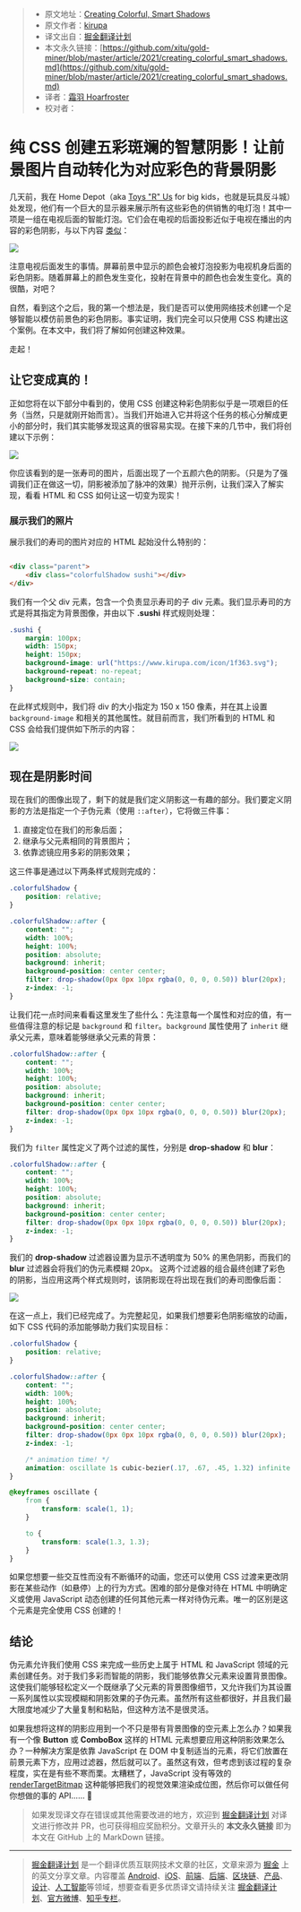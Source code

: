 > * 原文地址：[Creating Colorful, Smart Shadows](https://www.kirupa.com/html5/creating_colorful_smart_shadows.htm)
> * 原文作者：[kirupa](https://www.kirupa.com/me/index.htm)
> * 译文出自：[掘金翻译计划](https://github.com/xitu/gold-miner)
> * 本文永久链接：[https://github.com/xitu/gold-miner/blob/master/article/2021/creating_colorful_smart_shadows.md](https://github.com/xitu/gold-miner/blob/master/article/2021/creating_colorful_smart_shadows.md)
> * 译者：[霜羽 Hoarfroster](https://github.com/PassionPenguin)
> * 校对者：

# 纯 CSS 创建五彩斑斓的智慧阴影！让前景图片自动转化为对应彩色的背景阴影

几天前，我在 Home Depot（aka [Toys "R" Us](http://en.wikipedia.org/wiki/Toys_R_Us) for big kids，也就是玩具反斗城）处发现，他们有一个巨大的显示器来展示所有这些彩色的供销售的电灯泡！其中一项是一组在电视后面的智能灯泡。它们会在电视的后面投影近似于电视在播出的内容的彩色阴影，与以下内容 [类似](https://www.philips-hue.com/en-us/p/hue-play-hdmi-sync-box-/046677555221)：

![](https://www.kirupa.com/html5/images/lighting_behind_tv.png)

注意电视后面发生的事情。屏幕前景中显示的颜色会被灯泡投影为电视机身后面的彩色阴影。随着屏幕上的颜色发生变化，投射在背景中的颜色也会发生变化。真的很酷，对吧？

自然，看到这个之后，我的第一个想法是，我们是否可以使用网络技术创建一个足够智能以模仿前景色的彩色阴影。事实证明，我们完全可以只使用 CSS 构建出这个案例。在本文中，我们将了解如何创建这种效果。

走起！

## 让它变成真的！

正如您将在以下部分中看到的，使用 CSS 创建这种彩色阴影似乎是一项艰巨的任务（当然，只是就刚开始而言）。当我们开始进入它并将这个任务的核心分解成更小的部分时，我们其实能够发现这真的很容易实现。在接下来的几节中，我们将创建以下示例：

![](https://user-images.githubusercontent.com/5164225/122199432-9bf35d80-cecc-11eb-9150-28c7b09c595e.gif)

你应该看到的是一张寿司的图片，后面出现了一个五颜六色的阴影。（只是为了强调我们正在做这一切，阴影被添加了脉冲的效果）抛开示例，让我们深入了解实现，看看 HTML 和 CSS 如何让这一切变为现实！

### 展示我们的照片

展示我们的寿司的图片对应的 HTML 起始没什么特别的：

```html

<div class="parent">
    <div class="colorfulShadow sushi"></div>
</div>
```

我们有一个父 div 元素，包含一个负责显示寿司的子 div 元素。我们显示寿司的方式是将其指定为背景图像，并由以下 **.sushi** 样式规则处理：

```css
.sushi {
    margin: 100px;
    width: 150px;
    height: 150px;
    background-image: url("https://www.kirupa.com/icon/1f363.svg");
    background-repeat: no-repeat;
    background-size: contain;
}
```

在此样式规则中，我们将 div 的大小指定为 150 x 150 像素，并在其上设置 `background-image` 和相关的其他属性。就目前而言，我们所看到的 HTML 和 CSS 会给我们提供如下所示的内容：

![](https://www.kirupa.com/html5/images/chrome_sushi_only.png)

## 现在是阴影时间

现在我们的图像出现了，剩下的就是我们定义阴影这一有趣的部分。我们要定义阴影的方法是指定一个子伪元素（使用 `::after`），它将做三件事：

1. 直接定位在我们的形象后面；
2. 继承与父元素相同的背景图片；
3. 依靠滤镜应用多彩的阴影效果；

这三件事是通过以下两条样式规则完成的：

```css
.colorfulShadow {
    position: relative;
}

.colorfulShadow::after {
    content: "";
    width: 100%;
    height: 100%;
    position: absolute;
    background: inherit;
    background-position: center center;
    filter: drop-shadow(0px 0px 10px rgba(0, 0, 0, 0.50)) blur(20px);
    z-index: -1;
}
```

让我们花一点时间来看看这里发生了些什么：先注意每一个属性和对应的值，有一些值得注意的标记是 `background` 和 `filter`。`background` 属性使用了 `inherit` 继承父元素，意味着能够继承父元素的背景：

```css
.colorfulShadow::after {
    content: "";
    width: 100%;
    height: 100%;
    position: absolute;
    background: inherit;
    background-position: center center;
    filter: drop-shadow(0px 0px 10px rgba(0, 0, 0, 0.50)) blur(20px);
    z-index: -1;
}
```

我们为 `filter` 属性定义了两个过滤的属性，分别是 **drop-shadow** 和 **blur**：

```css
.colorfulShadow::after {
    content: "";
    width: 100%;
    height: 100%;
    position: absolute;
    background: inherit;
    background-position: center center;
    filter: drop-shadow(0px 0px 10px rgba(0, 0, 0, 0.50)) blur(20px);
    z-index: -1;
}
```

我们的 **drop-shadow** 过滤器设置为显示不透明度为 50% 的黑色阴影，而我们的 **blur** 过滤器会将我们的伪元素模糊 20px。 这两个过滤器的组合最终创建了彩色的阴影，当应用这两个样式规则时，该阴影现在将出现在我们的寿司图像后面：

![](https://www.kirupa.com/html5/images/chrome_sushi_shadow.png)

在这一点上，我们已经完成了。为完整起见，如果我们想要彩色阴影缩放的动画，如下 CSS 代码的添加能够助力我们实现目标：

```css
.colorfulShadow {
    position: relative;
}

.colorfulShadow::after {
    content: "";
    width: 100%;
    height: 100%;
    position: absolute;
    background: inherit;
    background-position: center center;
    filter: drop-shadow(0px 0px 10px rgba(0, 0, 0, 0.50)) blur(20px);
    z-index: -1;

    /* animation time! */
    animation: oscillate 1s cubic-bezier(.17, .67, .45, 1.32) infinite alternate;
}

@keyframes oscillate {
    from {
        transform: scale(1, 1);
    }

    to {
        transform: scale(1.3, 1.3);
    }
}
```

如果您想要一些交互性而没有不断循环的动画，您还可以使用 CSS 过渡来更改阴影在某些动作（如悬停）上的行为方式。困难的部分是像对待在 HTML 中明确定义或使用 JavaScript 动态创建的任何其他元素一样对待伪元素。唯一的区别是这个元素是完全使用 CSS 创建的！

## 结论

伪元素允许我们使用 CSS 来完成一些历史上属于 HTML 和 JavaScript 领域的元素创建任务。对于我们多彩而智能的阴影，我们能够依靠父元素来设置背景图像。这使我们能够轻松定义一个既继承了父元素的背景图像细节，又允许我们为其设置一系列属性以实现模糊和阴影效果的子伪元素。虽然所有这些都很好，并且我们最大限度地减少了大量复制和粘贴，但这种方法不是很灵活。

如果我想将这样的阴影应用到一个不只是带有背景图像的空元素上怎么办？如果我有一个像 **Button** 或 **ComboBox** 这样的 HTML 元素想要应用这种阴影效果怎么办？一种解决方案是依靠 JavaScript 在 DOM 中复制适当的元素，将它们放置在前景元素下方，应用过滤器，然后就可以了。虽然这有效，但考虑到该过程的复杂程度，实在是有些不寒而栗。太糟糕了，JavaScript 没有等效的 [renderTargetBitmap](https://docs.microsoft.com/en-us/dotnet/api/system.windows.media.imaging.rendertargetbitmap?view=net-5.0) 这种能够把我们的视觉效果渲染成位图，然后你可以做任何你想做的事的 API…… 🥶

> 如果发现译文存在错误或其他需要改进的地方，欢迎到 [掘金翻译计划](https://github.com/xitu/gold-miner) 对译文进行修改并 PR，也可获得相应奖励积分。文章开头的 **本文永久链接** 即为本文在 GitHub 上的 MarkDown 链接。

---

> [掘金翻译计划](https://github.com/xitu/gold-miner) 是一个翻译优质互联网技术文章的社区，文章来源为 [掘金](https://juejin.im) 上的英文分享文章。内容覆盖 [Android](https://github.com/xitu/gold-miner#android)、[iOS](https://github.com/xitu/gold-miner#ios)、[前端](https://github.com/xitu/gold-miner#前端)、[后端](https://github.com/xitu/gold-miner#后端)、[区块链](https://github.com/xitu/gold-miner#区块链)、[产品](https://github.com/xitu/gold-miner#产品)、[设计](https://github.com/xitu/gold-miner#设计)、[人工智能](https://github.com/xitu/gold-miner#人工智能)等领域，想要查看更多优质译文请持续关注 [掘金翻译计划](https://github.com/xitu/gold-miner)、[官方微博](http://weibo.com/juejinfanyi)、[知乎专栏](https://zhuanlan.zhihu.com/juejinfanyi)。
